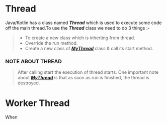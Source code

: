 # Thread
Java/Kotlin has a class named ***Thread*** which is used to execute some code off the main thread.To use the ***Thread*** class we need to do 3 things :-
> - To create a new class which is inherting from thread.
>  - Override the run method.
>  - Create a new class of [***MyThread***](app/src/main/java/com/thread/thread/MyThread.kt) class & call its start method.

### NOTE ABOUT THREAD
> After calling start the execution of thread starts. One important note about [***MyThread***](app/src/main/java/com/thread/thread/MyThread.kt) is that as soon as run is finished, the thread is destroyed.

# Worker Thread
When

